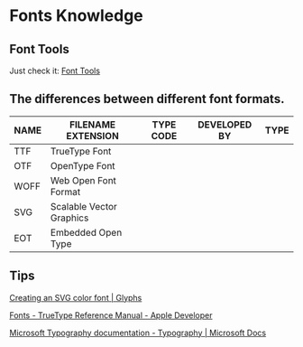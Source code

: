 # Fonts Knowledge

## Font Tools

Just check it: [Font Tools](/knowledge/font-tools/README.md)

## The differences between different font formats.

| NAME | FILENAME EXTENSION       | TYPE CODE | DEVELOPED BY | TYPE |
| ---- | ------------------------ | --------- | ------------ | ---- |
| TTF  | TrueType Font            |           |              |      |
| OTF  | OpenType Font            |           |              |      |
| WOFF | Web Open Font Format     |           |              |      |
| SVG  | Scalable Vector Graphics |           |              |      |
| EOT  | Embedded Open Type       |           |              |      |

## Tips

[Creating an SVG color font | Glyphs](https://glyphsapp.com/learn/creating-an-svg-color-font)

[Fonts - TrueType Reference Manual - Apple Developer](https://developer.apple.com/fonts/TrueType-Reference-Manual/)

[Microsoft Typography documentation - Typography | Microsoft Docs](https://docs.microsoft.com/en-us/typography/)
